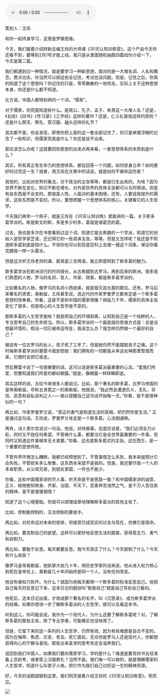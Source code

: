 <audio src="http://igetoss.cdn.igetget.com/mp3/201801/29/201801292227018186931637.mp3" controls="controls">您的浏览器不支持 audio 标签。</audio><p>策划人：王烁</p><p>和你一起终身学习，这里是罗辑思维。</p><p>今天，我们接着介绍财新总编王烁的大师课《30天认知训练营》。这个产品今天你还看不到，要等到2月1号才能上线，我只是从里面随机抽取四篇给你介绍一下，今天是第二篇。</p><p>我们都遇到过一种情况，就是要学习一种新思想，面对的是一大堆名词、人名和概念。费点功夫，你当然可以把这些全记住，考试也没问题。但是，记住之后，你真的知道了这个思想吗？你记住的只是，零零散散的一地鸡毛，实际上关于这种思想本身，你还是什么都不知道。</p><p>比方说，中国人都特别熟的一个词，“儒家”。</p><p>对于儒家，你究竟知道些什么。是周公、孔子、孟子、朱熹这一大堆人名？还是，《五经》《四书》《传习录》《三字经》这样的著作？还是，仁义礼智信这样的原则？还是什么祭天、祭孔、穿汉服、磕头这样的礼节？</p><p>其实都不是，你会发现，即使你把上面的这一套全部记住了，你只是单摆浮搁的记住了一些知识，但儒家究竟是什么？你还是说不出来。</p><p>那应该怎么办呢？这就要回到思想的出发点再来看，一套思想体系的本质到底什么？</p><p>其实，所有真正有生命力的思想体系，都在回答一个问题，如何安身立命？如何更好的过完这一生？或者，用王烁在文章中的话说，就是如何不被命运伤害？</p><p>其他的，比如对世界的看法，对于政治的主张等等，都是衍生出来的。为啥？因为世界不断在变化，知识不断在增长，对外部世界的具体主张都可以与时俱进。但是有些东西是不会变的，那就是人性，人面对的基本困境，还有，人要自我提升的需求，这些东西是不变的。所以，要想把握一个思想体系的核心，关键看它的人生哲学。</p><p>今天我们再举一个例子，就是王烁在《30天认知训练》里面讲的一篇，关于斯多葛学派的。斯是斯文的斯，多是多少的多，葛就是诸葛亮的葛。</p><p>过去，我也是多次在书里看到过这个词，知道它是古希腊的一个学派，知道它的创始人是哲学家芝诺，还记得它的一些具体主张，等等。但是又怎样呢？我还是不知道斯多葛到底是指什么。不信你也可以到百度百科上去搜一搜这个词条，保证你看完跟我一样一头雾水。</p><p>但是这次听王烁老师的课，那真是三言两语，我立即感知到了斯多葛的魅力。</p><p>斯多葛学派在欧洲流行的时间很长，从古希腊到古罗马，再到后来的欧洲。很多我们熟悉的人物，罗马的名将、哲人、作家、政客，都是斯多葛学派的。</p><p>比较著名的人物，像罗马的名将小西皮奥，就是毁灭迦太基的那位。还有，罗马后来著名的贤君，奥勒留。王烁甚至说，连近代的作家罗曼罗兰都肯定是一个斯多葛思想的信奉者。你看，这是不是和中国的儒家很像？绵延几千年，儒家的具体主张变化了很多，但是核心的人生哲学是不变的。</p><p>那斯多葛的人生哲学是啥？就是把自己的环境剥离，认知到自己是一个纯粹的人，专注思考自己的生命担当。所以，斯多葛学派的一个最底层的思维方式是：总是设想最坏情形，假设一切已被命运夺走，我该怎么办？我怎样仍然做一个最好的自己？</p><p>据说有一位古罗马的女人，孩子死了三年了，但是她仍然不能摆脱丧子之痛。这个时候斯多葛学派的塞雷卡就安慰她：我们拥有的一切都是从幸运女神那里暂借而来，它随时会把它收走。</p><p>然后赛雷卡说了一句很重要的话，这可以说是斯多葛派最重要的心法，“爱我们所爱，但要知道我们所爱的都如朝露。”就是，像朝露一样转瞬即逝。</p><p>其实这样的话，古往今来很多人都说过。比如，那个著名的斯多葛，古罗马帝国的皇帝奥勒留。号称五贤君之一的奥勒留。他就说，“我必然会遭遇负义、无礼、背信、恶意和自私自利之人——我以提醒自己这句话开始每一天。”你看，是不是很神似的一句？</p><p>再比如，作家罗曼罗兰说，“真正的勇气是知道生活的真相，却仍然热爱生活。” 正是通过这句话，王烁说，罗曼罗兰肯定是一个斯多葛。心法相通嘛。</p><p>再有，诗人里尔克说过一句话，他说，对待做事，态度应该是，“我们必须全力以赴，同时又不抱任何希望。不管做什么事，都要当它是全世界最重要的一件事，但同时又知道这件事根本无关紧要。”你看，这也是斯多葛式的主张。这在西方，是一个重要的思想传统。</p><p>不管外界环境怎么糟糕，我都已经预想到了。不管事情怎么失败，我本来就预计它会失败。不管损失多么惨重，这东西本来就不是我的。但是，我还要尽我一个人的本来职责，从父母兄弟，到朋友家国，一件也不能少。</p><p>你看，这和中国儒家讲的尽人事，听天命是不是思路一致？和中国儒家讲的诚意、正义、格物致知修身、齐家、治国、平天下，吾善养吾浩然之气，虽千万人吾往矣的精神，是不是惺惺相惜？</p><p>知道了这个心理基础，你就可以顺理成章地理解斯多葛派的其他主张了。</p><p>比如，控制能控制的，无法控制的要放手。</p><p>再比如，对抗命运对未来的安排，但接受已成现实的过去与现在，仿佛它是宿命。</p><p>再比如，要克制自己的欲望。这样可以更好地反思生活的甜美，获得意志力、勇气和自制力。</p><p>再比如，要勤于反思。每天都要反思，我今天改正了什么？今天抵制了什么？今天有什么收获？</p><p>像罗马皇帝奥勒留，他执掌大权几十年，用历史学家的话来说，他从进入权力核心到死在皇帝任上，奥勒留几十年间始终是同一个人，没有任何改变。</p><p>他没有被权力败坏。为什么？就因为他每天都用一个斯多葛的标准反思自己。他把自己每天的反思记下来，这本日记的题目叫“致我自己”就是自己写给自己看的。</p><p>他死后，这本日记出版，才改成那个著名的名字，叫《沉思录》，成为斯多葛学派的经典。如果你想进一步了解斯多葛派的人生哲学，就可以去看这本书。</p><p>听到这儿，你可能会说，我作为一个现代人，为什么还要了解斯多葛呢？对，了解斯多葛的那些主张，除了专业学者，可能确实也没啥用了。</p><p>但是，它留下来的这一系列的人生哲学，仍然有效。因为有些难题是自古不变的。因为在侮辱、焦虑、灾变、老去、死亡面前，无论你是罗马人还是现代人，你都想获得内心的宁静与喜悦。那些古来圣贤的思考肯定会滋养我们。</p><p>说回到我们中国人，如果我们要向儒家学习，学的是什么？难道是要背四书五经准备上京赶考，或者穿上汉服祭孔？当然不是。我们唯一可以做的，就是理解儒家的人生哲学，知道什么叫君子人格，把它作为我们自己过好这一生的精神资源。</p><p>好，今天的话题就聊到这里，我们明天接着介绍王烁的《30天认知训练营》，明天见。</p><img src="https://piccdn.igetget.com/img/201802/06/201802062233301957063339.jpg" />